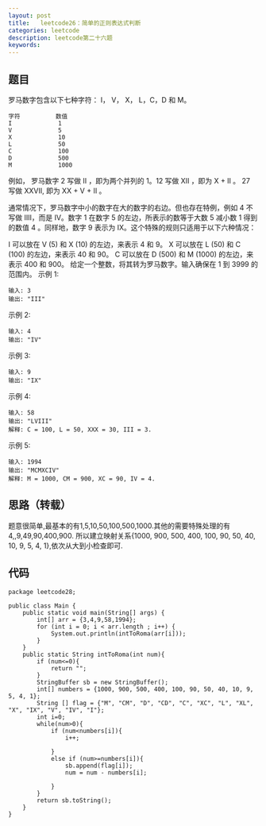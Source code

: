 ```yaml
---
layout: post
title:   leetcode26：简单的正则表达式判断
categories: leetcode
description: leetcode第二十六题
keywords: 
---
```



## 题目

罗马数字包含以下七种字符： I， V， X， L，C，D 和 M。

```
字符          数值
I             1
V             5
X             10
L             50
C             100
D             500
M             1000
```

例如， 罗马数字 2 写做 II ，即为两个并列的 1。12 写做 XII ，即为 X + II 。 27 写做  XXVII, 即为 XX + V + II 。

通常情况下，罗马数字中小的数字在大的数字的右边。但也存在特例，例如 4 不写做 IIII，而是 IV。数字 1 在数字 5 的左边，所表示的数等于大数 5 减小数 1 得到的数值 4 。同样地，数字 9 表示为 IX。这个特殊的规则只适用于以下六种情况：

I 可以放在 V (5) 和 X (10) 的左边，来表示 4 和 9。
X 可以放在 L (50) 和 C (100) 的左边，来表示 40 和 90。 
C 可以放在 D (500) 和 M (1000) 的左边，来表示 400 和 900。
给定一个整数，将其转为罗马数字。输入确保在 1 到 3999 的范围内。
示例 1:

```
输入: 3
输出: "III"
```

示例 2:

```
输入: 4
输出: "IV"
```

示例 3:

```
输入: 9
输出: "IX"
```

示例 4:

```
输入: 58
输出: "LVIII"
解释: C = 100, L = 50, XXX = 30, III = 3.
```

示例 5:

```
输入: 1994
输出: "MCMXCIV"
解释: M = 1000, CM = 900, XC = 90, IV = 4.
```

## 思路（转载）

题意很简单,最基本的有1,5,10,50,100,500,1000.其他的需要特殊处理的有4,,9,49,90,400,900.
所以建立映射关系{1000, 900, 500, 400, 100, 90, 50, 40, 10, 9, 5, 4, 1},依次从大到小检查即可.

## 代码



	package leetcode28;
	
	public class Main {
	    public static void main(String[] args) {
	        int[] arr = {3,4,9,58,1994};
	        for (int i = 0; i < arr.length ; i++) {
	            System.out.println(intToRoma(arr[i]));
	        }
	    }
	    public static String intToRoma(int num){
	        if (num<=0){
	            return "";
	        }
	        StringBuffer sb = new StringBuffer();
	        int[] numbers = {1000, 900, 500, 400, 100, 90, 50, 40, 10, 9, 5, 4, 1};
	        String [] flag = {"M", "CM", "D", "CD", "C", "XC", "L", "XL", "X", "IX", "V", "IV", "I"};
	        int i=0;
	        while(num>0){
	            if (num<numbers[i]){
	                i++;
	
	            }
	            else if (num>=numbers[i]){
	                sb.append(flag[i]);
	                num = num - numbers[i];
	
	            }
	        }
	        return sb.toString();
	    }
	}
	

